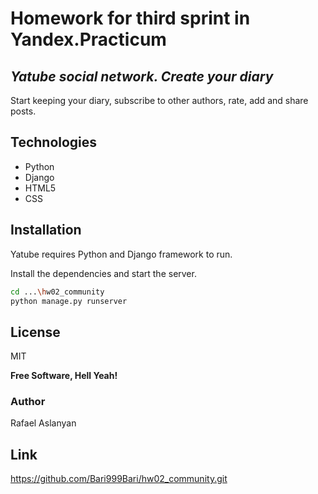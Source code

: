 # Homework for third sprint in Yandex.Practicum
## _Yatube social network. Create your diary_

Start keeping your diary,
subscribe to other authors,
rate, add and share posts.



## Technologies

- Python
- Django
- HTML5
- CSS


## Installation

Yatube requires Python and Django framework to run.

Install the dependencies  and start the server.

```sh
cd ...\hw02_community
python manage.py runserver
```

## License

MIT

**Free Software, Hell Yeah!**

### Author
Rafael Aslanyan

## Link
https://github.com/Bari999Bari/hw02_community.git
